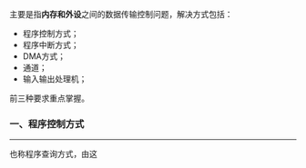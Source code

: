 主要是指**内存和外设**之间的数据传输控制问题，解决方式包括：

- 程序控制方式；
- 程序中断方式；
- DMA方式；
- 通道；
- 输入输出处理机；

前三种要求重点掌握。

### 一、程序控制方式

---

也称程序查询方式，由这



































